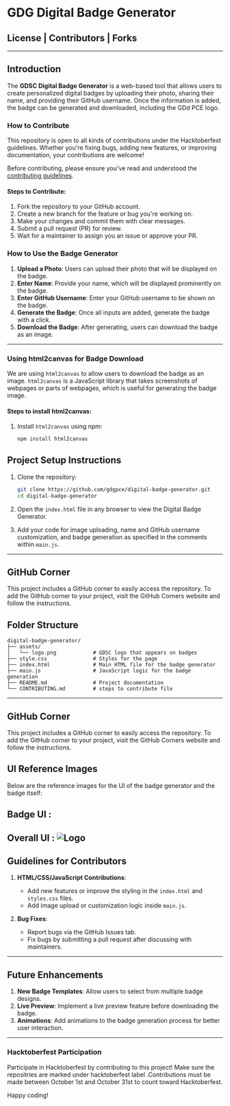 # GDG Digital Badge Generator

## License | Contributors | Forks

---

## Introduction

The **GDSC Digital Badge Generator** is a web-based tool that allows users to create personalized digital badges by uploading their photo, sharing their name, and providing their GitHub username. Once the information is added, the badge can be generated and downloaded, including the GDd PCE logo.

### How to Contribute

This repository is open to all kinds of contributions under the Hacktoberfest guidelines. Whether you're fixing bugs, adding new features, or improving documentation, your contributions are welcome!

Before contributing, please ensure you've read and understood the [contributing guidelines](CONTRIBUTING.md).

#### Steps to Contribute:

1. Fork the repository to your GitHub account.
2. Create a new branch for the feature or bug you're working on.
3. Make your changes and commit them with clear messages.
4. Submit a pull request (PR) for review.
5. Wait for a maintainer to assign you an issue or approve your PR.

### How to Use the Badge Generator

1. **Upload a Photo**: Users can upload their photo that will be displayed on the badge.
2. **Enter Name**: Provide your name, which will be displayed prominently on the badge.
3. **Enter GitHub Username**: Enter your GitHub username to be shown on the badge.
4. **Generate the Badge**: Once all inputs are added, generate the badge with a click.
5. **Download the Badge**: After generating, users can download the badge as an image.

---

### Using html2canvas for Badge Download

We are using `html2canvas` to allow users to download the badge as an image. `html2canvas` is a JavaScript library that takes screenshots of webpages or parts of webpages, which is useful for generating the badge image.

#### Steps to install html2canvas:

1. Install `html2canvas` using npm:
   ```bash
   npm install html2canvas
   ```

## Project Setup Instructions

1. Clone the repository:

   ```bash
   git clone https://github.com/gdgpce/digital-badge-generator.git
   cd digital-badge-generator
   ```

2. Open the `index.html` file in any browser to view the Digital Badge Generator.

3. Add your code for image uploading, name and GitHub username customization, and badge generation as specified in the comments within `main.js`.

---

## GitHub Corner

This project includes a GitHub corner to easily access the repository. To add the GitHub corner to your project, visit the GitHub Corners website and follow the instructions.

## Folder Structure

```
digital-badge-generator/
├── assets/
│   └── logo.png            # GDSC logo that appears on badges
├── style.css               # Styles for the page
├── index.html              # Main HTML file for the badge generator
├── main.js                 # JavaScript logic for the badge generation
├── README.md               # Project documentation
└── CONTRIBUTING.md         # steps to contribute file

```

---
## GitHub Corner
This project includes a GitHub corner to easily access the repository. To add the GitHub corner to your project, visit the GitHub Corners website and follow the instructions.

## UI Reference Images
Below are the reference images for the UI of the badge generator and the badge itself:
## Badge UI :

## Overall UI : ![Logo](https://github.com/)

## Guidelines for Contributors

1. **HTML/CSS/JavaScript Contributions**:

   - Add new features or improve the styling in the `index.html` and `styles.css` files.
   - Add image upload or customization logic inside `main.js`.

2. **Bug Fixes**:
   - Report bugs via the GitHub Issues tab.
   - Fix bugs by submitting a pull request after discussing with maintainers.

---

## Future Enhancements

1. **New Badge Templates**: Allow users to select from multiple badge designs.
2. **Live Preview**: Implement a live preview feature before downloading the badge.
3. **Animations**: Add animations to the badge generation process for better user interaction.

---


### Hacktoberfest Participation

Participate in Hacktoberfest by contributing to this project! Make sure the repositries are marked under hacktoberfest label .Contributions must be made between October 1st and October 31st to count toward Hacktoberfest.

Happy coding!
